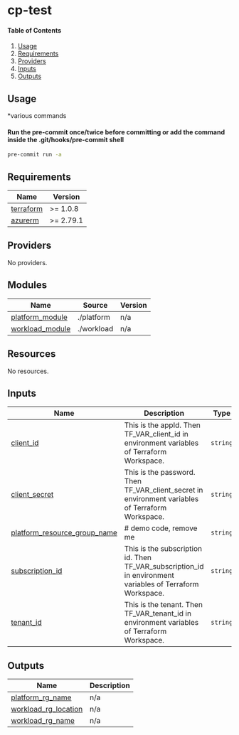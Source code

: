 # cp-test

#### Table of Contents

1. [Usage](#usage)
2. [Requirements](#requirements)
3. [Providers](#Providers)
4. [Inputs](#inputs)
5. [Outputs](#outputs)

## Usage

\*various commands

#### Run the pre-commit once/twice before committing or add the command inside the .git/hooks/pre-commit shell

```zsh
pre-commit run -a
```

<!-- BEGINNING OF PRE-COMMIT-TERRAFORM DOCS HOOK -->
## Requirements

| Name | Version |
|------|---------|
| <a name="requirement_terraform"></a> [terraform](#requirement\_terraform) | >= 1.0.8 |
| <a name="requirement_azurerm"></a> [azurerm](#requirement\_azurerm) | >= 2.79.1 |

## Providers

No providers.

## Modules

| Name | Source | Version |
|------|--------|---------|
| <a name="module_platform_module"></a> [platform\_module](#module\_platform\_module) | ./platform | n/a |
| <a name="module_workload_module"></a> [workload\_module](#module\_workload\_module) | ./workload | n/a |

## Resources

No resources.

## Inputs

| Name | Description | Type | Default | Required |
|------|-------------|------|---------|:--------:|
| <a name="input_client_id"></a> [client\_id](#input\_client\_id) | This is the appId. Then TF\_VAR\_client\_id in environment variables of Terraform Workspace. | `string` | n/a | yes |
| <a name="input_client_secret"></a> [client\_secret](#input\_client\_secret) | This is the password. Then TF\_VAR\_client\_secret in environment variables of Terraform Workspace. | `string` | n/a | yes |
| <a name="input_platform_resource_group_name"></a> [platform\_resource\_group\_name](#input\_platform\_resource\_group\_name) | # demo code, remove me | `string` | n/a | yes |
| <a name="input_subscription_id"></a> [subscription\_id](#input\_subscription\_id) | This is the subscription id. Then TF\_VAR\_subscription\_id in environment variables of Terraform Workspace. | `string` | n/a | yes |
| <a name="input_tenant_id"></a> [tenant\_id](#input\_tenant\_id) | This is the tenant. Then TF\_VAR\_tenant\_id in environment variables of Terraform Workspace. | `string` | n/a | yes |

## Outputs

| Name | Description |
|------|-------------|
| <a name="output_platform_rg_name"></a> [platform\_rg\_name](#output\_platform\_rg\_name) | n/a |
| <a name="output_workload_rg_location"></a> [workload\_rg\_location](#output\_workload\_rg\_location) | n/a |
| <a name="output_workload_rg_name"></a> [workload\_rg\_name](#output\_workload\_rg\_name) | n/a |
<!-- END OF PRE-COMMIT-TERRAFORM DOCS HOOK -->
